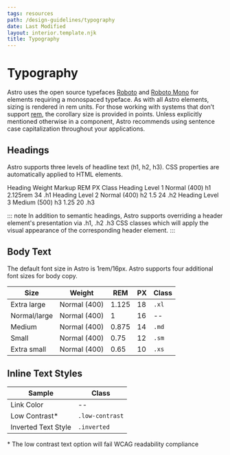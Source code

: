 ```yaml
---
tags: resources
path: /design-guidelines/typography
date: Last Modified
layout: interior.template.njk
title: Typography
---
```


# Typography

Astro uses the open source typefaces [Roboto](https://fonts.google.com/specimen/Roboto?query=roboto&sidebar.open=true&selection.family=Roboto:ital,wght@0,100;0,300;0,400;0,500;0,700;1,100;1,300;1,400;1,500;1,700) and [Roboto Mono](https://fonts.google.com/specimen/Roboto+Mono?sidebar.open=true&selection.family=Roboto+Mono:wght@300;400;500;600;700) for elements requiring a monospaced typeface. As with all Astro elements, sizing is rendered in rem units. For those working with systems that don’t support [rem](https://developer.mozilla.org/en-US/docs/Learn/CSS/Introduction_to_CSS/Values_and_units#Length_and_size), the corollary size is provided in points. Unless explicitly mentioned otherwise in a component, Astro recommends using sentence case capitalization throughout your applications.

## Headings

Astro supports three levels of headline text (h1, h2, h3). CSS properties are automatically applied to HTML elements.

<rux-table>
<rux-table-header>
	<rux-table-header-row>
		<rux-table-header-cell>
			Heading
		</rux-table-header-cell>
		<rux-table-header-cell>
			Weight
		</rux-table-header-cell>
		<rux-table-header-cell>
			Markup
		</rux-table-header-cell>
		<rux-table-header-cell>
					REM
		</rux-table-header-cell>
		<rux-table-header-cell>
			PX
		</rux-table-header-cell>
		<rux-table-header-cell>
			Class
		</rux-table-header-cell>
	</rux-table-header-row>
</rux-table-header>
<rux-table-body>
	<rux-table-row>
		<rux-table-cell>
			Heading Level 1
		</rux-table-cell>
		<rux-table-cell>
			Normal (400)
		</rux-table-cell>			
		<rux-table-cell>
			h1
		</rux-table-cell>
		<rux-table-cell>
			2.125rem
		</rux-table-cell>
		<rux-table-cell>
			34
		</rux-table-cell>			
		<rux-table-cell>
			.h1
		</rux-table-cell>
	</rux-table-row>
<rux-table-row>
		<rux-table-cell>
			Heading Level 2
		</rux-table-cell>
		<rux-table-cell>
			Normal (400)
		</rux-table-cell>			
		<rux-table-cell>
			h2
		</rux-table-cell>
		<rux-table-cell>
			1.5
		</rux-table-cell>
		<rux-table-cell>
			24
		</rux-table-cell>			
		<rux-table-cell>
			.h2
		</rux-table-cell>
	</rux-table-row>	
	<rux-table-row>
		<rux-table-cell>
			Heading Level 3
		</rux-table-cell>
		<rux-table-cell>
			Medium (500)
		</rux-table-cell>			
		<rux-table-cell>
			h3
		</rux-table-cell>
		<rux-table-cell>
			1.25
		</rux-table-cell>
		<rux-table-cell>
			20
		</rux-table-cell>			
		<rux-table-cell>
			.h3
		</rux-table-cell>
	</rux-table-row>
</rux-table-body>
</rux-table>

::: note
In addition to semantic headings, Astro supports overriding a header element's presentation via .h1, .h2 .h3 CSS classes which will apply the visual appearance of the corresponding header element.
:::

## Body Text

The default font size in Astro is 1rem/16px. Astro supports four additional font sizes for body copy.

| Size         | Weight       | REM   | PX  | Class |
| ------------ | ------------ | ----- | --- | ----- |
| Extra large  | Normal (400) | 1.125 | 18  | `.xl` |
| Normal/large | Normal (400) | 1     | 16  | --    |
| Medium       | Normal (400) | 0.875 | 14  | `.md` |
| Small        | Normal (400) | 0.75  | 12  | `.sm` |
| Extra small  | Normal (400) | 0.65  | 10  | `.xs` |

## Inline Text Styles

| Sample              | Class           |
| ------------------- | --------------- |
| Link Color          | --              |
| Low Contrast\*      | `.low-contrast` |
| Inverted Text Style | `.inverted`     |

\* The low contrast text option will fail WCAG readability compliance
